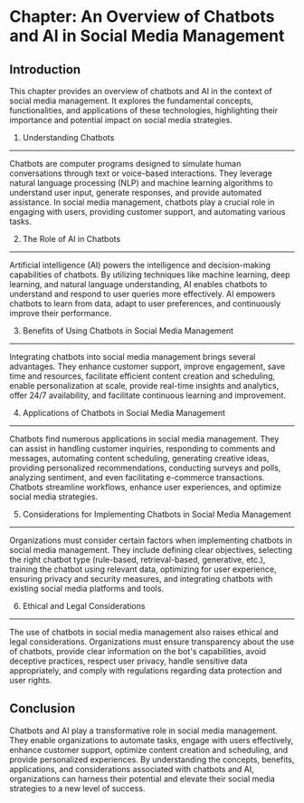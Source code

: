 Chapter: An Overview of Chatbots and AI in Social Media Management
==================================================================

Introduction
------------

This chapter provides an overview of chatbots and AI in the context of social media management. It explores the fundamental concepts, functionalities, and applications of these technologies, highlighting their importance and potential impact on social media strategies.

1. Understanding Chatbots
-------------------------

Chatbots are computer programs designed to simulate human conversations through text or voice-based interactions. They leverage natural language processing (NLP) and machine learning algorithms to understand user input, generate responses, and provide automated assistance. In social media management, chatbots play a crucial role in engaging with users, providing customer support, and automating various tasks.

2. The Role of AI in Chatbots
-----------------------------

Artificial intelligence (AI) powers the intelligence and decision-making capabilities of chatbots. By utilizing techniques like machine learning, deep learning, and natural language understanding, AI enables chatbots to understand and respond to user queries more effectively. AI empowers chatbots to learn from data, adapt to user preferences, and continuously improve their performance.

3. Benefits of Using Chatbots in Social Media Management
--------------------------------------------------------

Integrating chatbots into social media management brings several advantages. They enhance customer support, improve engagement, save time and resources, facilitate efficient content creation and scheduling, enable personalization at scale, provide real-time insights and analytics, offer 24/7 availability, and facilitate continuous learning and improvement.

4. Applications of Chatbots in Social Media Management
------------------------------------------------------

Chatbots find numerous applications in social media management. They can assist in handling customer inquiries, responding to comments and messages, automating content scheduling, generating creative ideas, providing personalized recommendations, conducting surveys and polls, analyzing sentiment, and even facilitating e-commerce transactions. Chatbots streamline workflows, enhance user experiences, and optimize social media strategies.

5. Considerations for Implementing Chatbots in Social Media Management
----------------------------------------------------------------------

Organizations must consider certain factors when implementing chatbots in social media management. They include defining clear objectives, selecting the right chatbot type (rule-based, retrieval-based, generative, etc.), training the chatbot using relevant data, optimizing for user experience, ensuring privacy and security measures, and integrating chatbots with existing social media platforms and tools.

6. Ethical and Legal Considerations
-----------------------------------

The use of chatbots in social media management also raises ethical and legal considerations. Organizations must ensure transparency about the use of chatbots, provide clear information on the bot's capabilities, avoid deceptive practices, respect user privacy, handle sensitive data appropriately, and comply with regulations regarding data protection and user rights.

Conclusion
----------

Chatbots and AI play a transformative role in social media management. They enable organizations to automate tasks, engage with users effectively, enhance customer support, optimize content creation and scheduling, and provide personalized experiences. By understanding the concepts, benefits, applications, and considerations associated with chatbots and AI, organizations can harness their potential and elevate their social media strategies to a new level of success.
